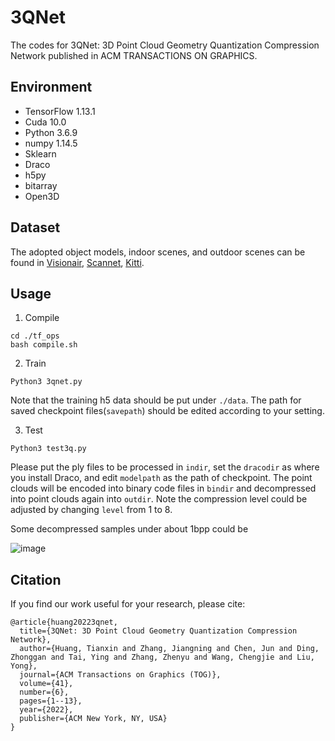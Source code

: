 # 3QNet
The codes for 3QNet: 3D Point Cloud Geometry Quantization Compression Network published in ACM TRANSACTIONS ON GRAPHICS.

## Environment
* TensorFlow 1.13.1
* Cuda 10.0
* Python 3.6.9
* numpy 1.14.5
* Sklearn
* Draco
* h5py
* bitarray
* Open3D

## Dataset
The adopted object models, indoor scenes, and outdoor scenes can be found in [Visionair](https://github.com/yulequan/PU-Net), [Scannet](https://github.com/charlesq34/pointnet2), [Kitti](https://github.com/PRBonn/semantic-kitti-api).

## Usage

1. Compile

```
cd ./tf_ops
bash compile.sh
```

2. Train

```
Python3 3qnet.py
```
Note that the training h5 data should be put under `./data`. The path for saved checkpoint files(`savepath`) should be edited according to your setting.

3. Test

```
Python3 test3q.py
```
Please put the ply files to be processed in `indir`, set the `dracodir` as where you install Draco, and edit `modelpath` as the path of checkpoint. The point clouds will be encoded into binary code files in `bindir` and decompressed into point clouds again into `outdir`. Note the compression level could be adjusted by changing `level` from 1 to 8.

Some decompressed samples under about 1bpp could be

![image](https://github.com/Tianxinhuang/3QNet/blob/master/tog_quali.jpg)

## Citation
If you find our work useful for your research, please cite:
```
@article{huang20223qnet,
  title={3QNet: 3D Point Cloud Geometry Quantization Compression Network},
  author={Huang, Tianxin and Zhang, Jiangning and Chen, Jun and Ding, Zhonggan and Tai, Ying and Zhang, Zhenyu and Wang, Chengjie and Liu, Yong},
  journal={ACM Transactions on Graphics (TOG)},
  volume={41},
  number={6},
  pages={1--13},
  year={2022},
  publisher={ACM New York, NY, USA}
}
```
